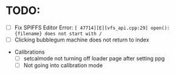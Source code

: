 # TODO:

- [ ] Fix SPIFFS Editor Error: `[ 47714][E][vfs_api.cpp:29] open(): {filename} does not start with /`
- [ ] Clicking bubblegum machine does not return to index
- Calibrations
    - [ ] setcalmode not turning off loader page after setting ppg
    - [ ] Not going into calibration mode

